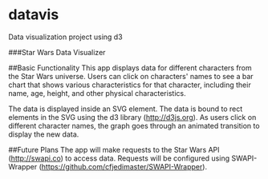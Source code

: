# datavis
Data visualization project using d3

###Star Wars Data Visualizer

##Basic Functionality
This app displays data for different characters from the Star Wars universe. Users can click on characters' names to see a bar chart that shows various characteristics for that character, including their name, age, height, and other physical characteristics.

The data is displayed inside an SVG element. The data is bound to rect elements in the SVG using the d3 library (http://d3js.org). As users click on different character names, the graph goes through an animated transition to display the new data.

##Future Plans
The app will make requests to the Star Wars API (http://swapi.co) to access data. Requests will be configured using SWAPI-Wrapper (https://github.com/cfjedimaster/SWAPI-Wrapper).
